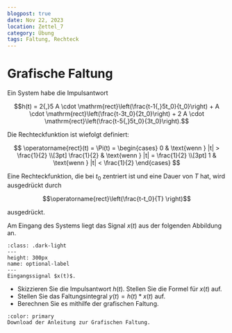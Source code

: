 ```yaml
---
blogpost: true
date: Nov 22, 2023
location: Zettel_7
category: Übung
tags: Faltung, Rechteck
---
```


# Grafische Faltung

Ein System habe die Impulsantwort 

$$h(t) = 2{,}5 A \cdot \mathrm{rect}\left(\frac{t-1{,}5t_0}{t_0}\right) +  A \cdot \mathrm{rect}\left(\frac{t-3t_0}{2t_0}\right) +  2 A \cdot \mathrm{rect}\left(\frac{t-5{,}5t_0}{3t_0}\right).$$

Die Rechteckfunktion ist wiefolgt definiert:

$$
\operatorname{rect}(t) = \Pi(t) = \begin{cases}
0           & \text{wenn } |t| > \frac{1}{2} \\[3pt]
\frac{1}{2} & \text{wenn } |t| = \frac{1}{2} \\[3pt]
1           & \text{wenn } |t| < \frac{1}{2}
\end{cases}
$$

Eine Rechteckfunktion, die bei $t_0$ zentriert ist und eine Dauer von $T$ hat, wird ausgedrückt durch

$$\operatorname{rect}\left(\frac{t-t_0}{T} \right)$$

ausgedrückt.

Am Eingang des Systems liegt das Signal $x(t)$ aus der folgenden Abbildung an. 


```{figure} pictures/xt.png
:class: .dark-light
---
height: 300px
name: optional-label
---
Eingangssignal $x(t)$.

```

* Skizzieren Sie die Impulsantwort $h(t)$. Stellen Sie die Formel für $x(t)$ auf. 
* Stellen Sie das Faltungsintegral $y(t) = h(t) * x(t)$ auf. 
* Berechnen Sie es mithilfe der grafischen Faltung.


```{button-link} https://kisleif.github.io/mtbook/_website/_images/grafischeFaltung.pdf
:color: primary
Download der Anleitung zur Grafischen Faltung.
```



